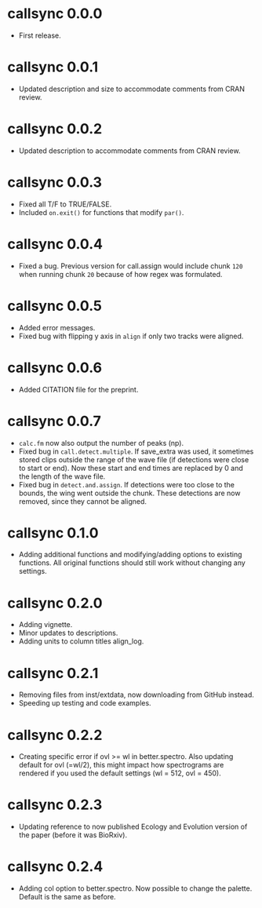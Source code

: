 # callsync 0.0.0

* First release.

# callsync 0.0.1

* Updated description and size to accommodate comments from CRAN review. 

# callsync 0.0.2

* Updated description to accommodate comments from CRAN review. 

# callsync 0.0.3

* Fixed all T/F to TRUE/FALSE.
* Included `on.exit()` for functions that modify `par()`. 

# callsync 0.0.4

* Fixed a bug. Previous version for call.assign would include chunk `120` when running chunk `20` because of 
  how regex was formulated. 

# callsync 0.0.5 

* Added error messages.
* Fixed bug with flipping y axis in `align` if only two tracks were aligned. 

# callsync 0.0.6

* Added CITATION file for the preprint. 

# callsync 0.0.7

* `calc.fm` now also output the number of peaks (np). 
* Fixed bug in `call.detect.multiple`. If save_extra was used, it sometimes stored clips outside the range
  of the wave file (if detections were close to start or end). Now these start and end times are replaced 
  by 0 and the length of the wave file.
* Fixed bug in `detect.and.assign`. If detections were too close to the bounds, the wing went outside the 
  chunk. These detections are now removed, since they cannot be aligned. 
  
# callsync 0.1.0

* Adding additional functions and modifying/adding options to existing functions. All
  original functions should still work without changing any settings. 
  
# callsync 0.2.0

* Adding vignette.
* Minor updates to descriptions.
* Adding units to column titles align_log.

# callsync 0.2.1

* Removing files from inst/extdata, now downloading from GitHub instead. 
* Speeding up testing and code examples. 

# callsync 0.2.2

* Creating specific error if ovl >= wl in better.spectro. Also updating default for ovl (=wl/2), this might impact how spectrograms are rendered if you used the default settings (wl = 512, ovl = 450). 

# callsync 0.2.3

* Updating reference to now published Ecology and Evolution version of the paper (before it was BioRxiv).

# callsync 0.2.4

* Adding col option to better.spectro. Now possible to change the palette. Default is the same as before. 
